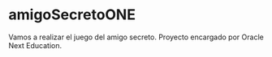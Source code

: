 # amigoSecretoONE
Vamos a realizar el juego del amigo secreto. Proyecto encargado por Oracle Next Education.
